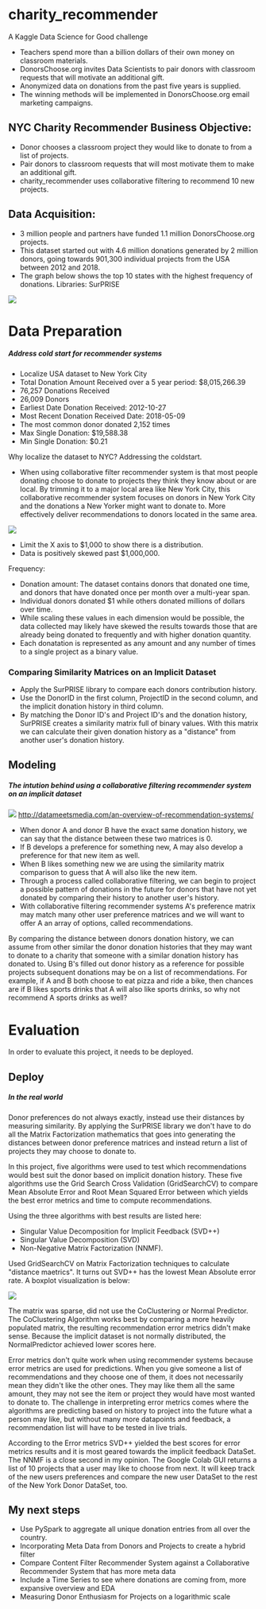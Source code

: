 # charity_recommender

A Kaggle Data Science for Good challenge
- Teachers spend more than a billion dollars of their own money on classroom materials.
- DonorsChoose.org invites Data Scientists to pair donors with classroom requests that will motivate an additional gift. 
- Anonymized data on donations from the past five years is supplied. 
- The winning methods will be implemented in DonorsChoose.org email marketing campaigns.

## NYC Charity Recommender Business Objective:
- Donor chooses a classroom project they would like to donate to from a list of projects. 
- Pair donors to classroom requests that will most motivate them to make an additional gift. 
- charity_recommender uses collaborative filtering to recommend 10 new projects.  

## Data Acquisition:
- 3 million people and partners have funded 1.1 million DonorsChoose.org projects. 
- This dataset started out with 4.6 million donations generated by 2 million donors, going towards 901,300 individual projects from the USA between 2012 and 2018. 
- The graph below shows the top 10 states with the highest frequency of donations. 
Libraries: SurPRISE

![](https://github.com/Chris-Manna/charity_recommender/blob/master/top_ten_donating_states.png)

# Data Preparation

##### Address cold start for recommender systems
- Localize USA dataset to New York City
- Total Donation Amount Received over a 5 year period: $8,015,266.39
- 76,257 Donations Received
- 26,009 Donors
- Earliest Date Donation Received: 2012-10-27
- Most Recent Donation Received Date: 2018-05-09
- The most common donor donated 2,152 times
- Max Single Donation: $19,588.38
- Min Single Donation: $0.21

Why localize the dataset to NYC? Addressing the coldstart. 
- When using collaborative filter recommender system is that most people donating choose to donate to projects they think they know about or are local. By trimming it to a major local area like New York City, this collaborative recommender system focuses on donors in New York City and the donations a New Yorker might want to donate to. More effectively deliver recommendations to donors located in the same area.

![](https://github.com/Chris-Manna/charity_recommender/blob/master/donors%20hist.png)

- Limit the X axis to $1,000 to show there is a distribution. 
- Data is positively skewed past $1,000,000.

Frequency: 
- Donation amount: The dataset contains donors that donated one time, and donors that have donated once per month over a multi-year span. 
- Individual donors donated $1 while others donated millions of dollars over time. 
- While scaling these values in each dimension would be possible, the data collected may likely have skewed the results towards those that are already being donated to frequently and with higher donation quantity. 
- Each donatation is represented as any amount and any number of times to a single project as a binary value. 

### Comparing Similarity Matrices on an Implicit Dataset
- Apply the SurPRISE library to compare each donors contribution history. 
- Use the DonorID in the first column, ProjectID in the second column, and the implicit donation history in third column. 
- By matching the Donor ID's and Project ID's and the donation history, SurPRISE creates a similarity matrix full of binary values. With this matrix we can calculate their given donation history as a "distance" from another user's donation history. 

## Modeling
##### The intution behind using a collaborative filtering recommender system on an implicit dataset
![](http://datameetsmedia.com/wp-content/uploads/2018/05/2ebah6c-1.png)
http://datameetsmedia.com/an-overview-of-recommendation-systems/

- When donor A and donor B have the exact same donation history, we can say that the distance between these two matrices is 0. 
- If B develops a preference for something new, A may also develop a preference for that new item as well. 
- When B likes something new we are using the similarity matrix comparison to guess that A will also like the new item. 
- Through a process called collaborative filtering, we can begin to project a possible pattern of donations in the future for donors that have not yet donated by comparing their history to another user's history. 
- With collaborative filtering recommender systems A's preference matrix may match many other user preference matrices and we will want to offer A an array of options, called recommendations. 

By comparing the distance between donors donation history, we can assume from other similar the donor donation histories that they may want to donate to a charity that someone with a similar donation history has donated to. Using B's filled out donor history as a reference for possible projects subsequent donations may be on a list of recommendations.  For example, if A and B both choose to eat pizza and ride a bike, then chances are if B likes sports drinks that A will also like sports drinks, so why not recommend A sports drinks as well? 

# Evaluation
In order to evaluate this project, it needs to be deployed. 

## Deploy
##### In the real world
Donor preferences do not always exactly, instead use their distances by measuring similarity. By applying the SurPRISE library we don't have to do all the Matrix Factorization mathematics that goes into generating the distances between donor preference matrices and instead return a list of projects they may choose to donate to. 
 
In this project, five algorithms were used to test which recommendations would best suit the donor based on implicit donation history. 
These five algorithms use the Grid Search Cross Validation (GridSearchCV) to compare Mean Absolute Error and Root Mean Squared Error between which yields the best error metrics and time to compute recommendations. 

Using the three algorithms with best results are listed here: 
- Singular Value Decomposition for Implicit Feedback (SVD++)
- Singular Value Decomposition (SVD)
- Non-Negative Matrix Factorization (NNMF). 

Used GridSearchCV on Matrix Factorization techniques to calculate "distance maetrics". It turns out SVD++ has the lowest Mean Absolute error rate. A boxplot visualization is below: 

![](https://github.com/Chris-Manna/charity_recommender/blob/master/Boxplot%20MAE.png)

The matrix was sparse, did not use the CoClustering or Normal Predictor. 
The CoClustering Algorithm works best by comparing a more heavily populated matrix, the resulting recommendation error metrics didn't make sense. Because the implicit dataset is not normally distributed, the NormalPredictor achieved lower scores here.

Error metrics don't quite work when using recommender systems because error metrics are used for predictions. When you give someone a list of recommendations and they choose one of them, it does not necessarily mean they didn't like the other ones. They may like them all the same amount, they may not see the item or project they would have most wanted to donate to. The challenge in interpreting error metrics comes where the algorithms are predicting based on history to project into the future what a person may like, but without many more datapoints and feedback, a recommendation list will have to be tested in live trials. 

According to the Error metrics SVD++ yielded the best scores for error metrics results and it is most geared towards the implicit feedback DataSet. The NNMF is a close second in my opinion. The Google Colab GUI returns a list of 10 projects that a user may like to choose from next. It will keep track of the new users preferences and compare the new user DataSet to the rest of the New York Donor DataSet, too. 

## My next steps
- Use PySpark to aggregate all unique donation entries from all over the country. 
- Incorporating Meta Data from Donors and Projects to create a hybrid filter
- Compare Content Filter Recommender System against a Collaborative Recommender System that has more meta data
- Include a Time Series to see where donations are coming from, more expansive overview and EDA
- Measuring Donor Enthusiasm for Projects on a logarithmic scale

